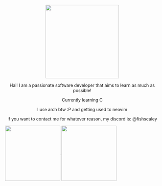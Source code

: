 <p align="center"><img width="240" src="https://78.media.tumblr.com/d370c9a207ba32dfebb8ee2963c59c0d/tumblr_p5wsa4UOHp1x7088uo1_100.gif" /></p>
<p align="center">Hai! I am a passionate software developer that aims to learn as much as possible!</p>
<p align="center">Currently learning C</p>
<p align="center">I use arch btw :P and getting used to neovim</p>
<p align="center">If you want to contact me for whatever reason, my discord is: @fishscaley  </p>
<p align="left">
<a align="center" href="https://github.com/fishscaley">
  <img align="center" height="180em" src="https://github-readme-stats.vercel.app/api?username=fishscaley&show_icons=true&theme=shadow_green&include_all_commits=true&count_private=true"/>
  <img align="center" height="180em" src="https://github-readme-stats.vercel.app/api/top-langs/?username=fishscaley&layout=compact&langs_count=8&theme=shadow_green"/>
</a>
</p>

